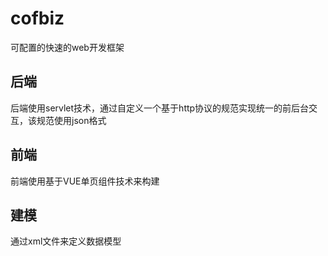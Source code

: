 # cofbiz
可配置的快速的web开发框架
## 后端
后端使用servlet技术，通过自定义一个基于http协议的规范实现统一的前后台交互，该规范使用json格式
## 前端
前端使用基于VUE单页组件技术来构建
## 建模
通过xml文件来定义数据模型
